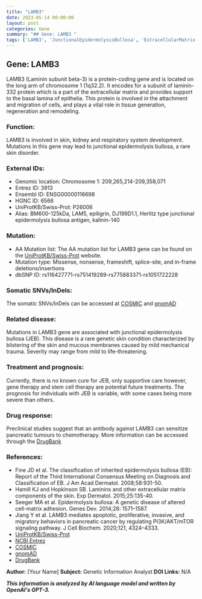 ```yaml
---
title: "LAMB3"
date: 2023-05-14 00:00:00
layout: post
categories: Gene
summary: "## Gene: LAMB3 "
tags: ['LAMB3', 'JunctionalEpidermolysisBullosa', 'ExtracellularMatrix', 'SkinDisorder', 'GeneTherapy', 'StemCellTherapy', 'DrugResponse', 'Mutation']
---
```


## Gene: LAMB3 

LAMB3 (Laminin subunit beta-3) is a protein-coding gene and is located on the long arm of chromosome 1 (1q32.2). It encodes for a subunit of laminin-332 protein which is a part of the extracellular matrix and provides support to the basal lamina of epithelia. This protein is involved in the attachment and migration of cells, and plays a vital role in tissue generation, regeneration and remodeling.

### Function: 

LAMB3 is involved in skin, kidney and respiratory system development. Mutations in this gene may lead to junctional epidermolysis bullosa, a rare skin disorder.

### External IDs: 

- Genomic location: Chromosome 1: 209,265,214-209,358,071 
- Entrez ID: 3913 
- Ensembl ID: ENSG00000116698 
- HGNC ID: 6566
- UniProtKB/Swiss-Prot: P26006 
- Alias: BM600-125kDa, LAM5, epiligrin, DJ199D1.1, Herlitz type junctional epidermolysis bullosa antigen, kalinin-140

### Mutation: 

- AA Mutation list: The AA mutation list for LAMB3 gene can be found on the [UniProtKB/Swiss-Prot]([Click](https://www.uniprot.org/uniprot/P26006#mutations)) website.
- Mutation type: Missense, nonsense, frameshift, splice-site, and in-frame deletions/insertions
- dbSNP ID: rs116427771-rs751419289-rs775883371-rs1051722228

### Somatic SNVs/InDels:

The somatic SNVs/InDels can be accessed at [COSMIC]([Click](https://cancer.sanger.ac.uk/cosmic)) and [gnomAD]([Click](https://gnomad.broadinstitute.org/))

### Related disease: 

Mutations in LAMB3 gene are associated with junctional epidermolysis bullosa (JEB). This disease is a rare genetic skin condition characterized by blistering of the skin and mucous membranes caused by mild mechanical trauma. Severity may range from mild to life-threatening.

### Treatment and prognosis: 

Currently, there is no known cure for JEB, only supportive care however, gene therapy and stem cell therapy are potential future treatments. The prognosis for individuals with JEB is variable, with some cases being more severe than others.

### Drug response:

Preclinical studies suggest that an antibody against LAMB3 can sensitize pancreatic tumours to chemotherapy. More information can be accessed through the [DrugBank]([Click](https://www.drugbank.ca/drugs/DB11763))

### References: 

- Fine JD et al. The classification of inherited epidermolysis bullosa (EB): Report of the Third International Consensus Meeting on Diagnosis and Classification of EB. J Am Acad Dermatol. 2008;58:931-50. 
- Hamill KJ and Hopkinson SB. Laminins and other extracellular matrix components of the skin. Exp Dermatol. 2015;25:135-40. 
- Seeger MA et al. Epidermolysis bullosa: A genetic disease of altered cell-matrix adhesion. Genes Dev. 2014;28: 1571–1587. 
- Jiang Y et al. LAMB3 mediates apoptotic, proliferative, invasive, and migratory behaviors in pancreatic cancer by regulating PI3K/AKT/mTOR signaling pathway. J Cell Biochem. 2020;121, 4324–4333. 
- [UniProtKB/Swiss-Prot]([Click](https://www.uniprot.org/uniprot/P26006#diseases)) 
- [NCBI Entrez]([Click](https://www.ncbi.nlm.nih.gov/gene/3913)) 
- [COSMIC]([Click](https://cancer.sanger.ac.uk/cosmic)) 
- [gnomAD]([Click](https://gnomad.broadinstitute.org/)) 
- [DrugBank]([Click](https://www.drugbank.ca/drugs/DB11763))

**Author:** [Your Name]
**Subject:** Genetic Information Analyst
**DOI Links:** N/A

**_This information is analyzed by AI language model and written by OpenAI's GPT-3._**